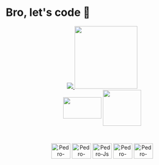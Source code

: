 <div align="left">
  <h1>Bro, let's code 🚀</h1>
</div>

<div align="center">
  <a href="https://github.com/P728">
  <img src="https://github-readme-stats.vercel.app/api/top-langs/?username=P728&langs_count=2&show_icons=true&theme=dracula&locale=en"/>
  <img height="164em" src="https://github-readme-stats.vercel.app/api?username=P728&show_icons=true&theme=dracula&locale=en&include_all_commits=true&count_private=true"/>
</div>

<div align="center">
  <a href="https://www.linkedin.com/in/pedro-santos-3a27921a3/" title="">
  <img align="center" height="56" width="100" src="https://external-content.duckduckgo.com/iu/?u=https%3A%2F%2Flogosmarcas.net%2Fwp-content%2Fuploads%2F2020%2F04%2FLinkedin-Logo.png&f=1&nofb=1" alt=""></a>
  <a href="https://www.behance.net/pedroaugusto6" title="">
  <img align="center" height="94" width="100" src="https://cdn.jsdelivr.net/gh/devicons/devicon/icons/behance/behance-original-wordmark.svg" alt=""></a>
</div>

  ##

<div style="display: inline_block" align="center"><br>
  <img align="center" alt="Pedro-C++" height="40" width="50" src="https://cdn.jsdelivr.net/gh/devicons/devicon/icons/cplusplus/cplusplus-plain.svg">
  <img align="center" alt="Pedro-Java" height="40" width="50" src="https://cdn.jsdelivr.net/gh/devicons/devicon/icons/java/java-plain.svg">
  <img align="center" alt="Pedro-Js" height="40" width="50" src="https://cdn.jsdelivr.net/gh/devicons/devicon/icons/javascript/javascript-plain.svg">
  <img align="center" alt="Pedro-HTML" height="40" width="50" src="https://cdn.jsdelivr.net/gh/devicons/devicon/icons/html5/html5-plain.svg">
  <img align="center" alt="Pedro-CSS" height="40" width="50" src="https://cdn.jsdelivr.net/gh/devicons/devicon/icons/css3/css3-plain.svg">
</div>
